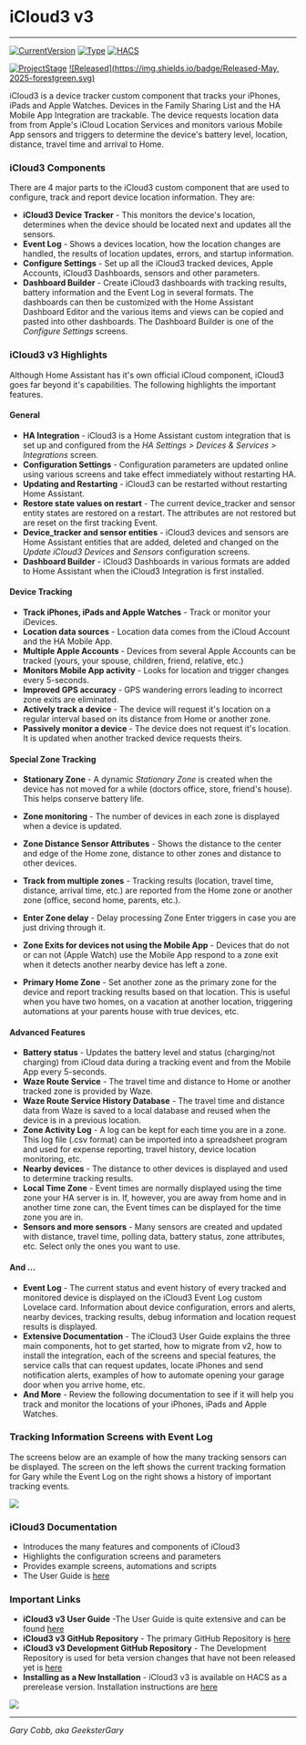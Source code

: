 # iCloud3 v3

------

[![CurrentVersion](https://img.shields.io/badge/Current_Version-v3.2-blue.svg)](https://github.com/gcobb321/icloud3_v3)  [![Type](https://img.shields.io/badge/Type-Custom_Component-orange.svg)](https://github.com/gcobb321/icloud3_v3)  [![HACS](https://img.shields.io/badge/HACS-Custom_Repository-orange.svg)](https://github.com/gcobb321/icloud3_v3)

[![ProjectStage](https://img.shields.io/badge/Project_Stage-Development_Version-forestgreen.svg)](https://github/gcobb321/icloud3_v3)  [![Released](https://img.shields.io/badge/Released-May, 2025-forestgreen.svg)](https://github.com/gcobb321/icloud3_v3)



iCloud3 is a device tracker custom component that tracks your iPhones, iPads and Apple Watches. Devices in the Family Sharing List and the HA Mobile App Integration are trackable. The device requests location data from from Apple's iCloud  Location Services and monitors various Mobile App sensors and triggers to determine the device's  battery level, location, distance, travel time and arrival to Home. 

### iCloud3 Components

There are 4 major parts to the iCloud3 custom component that are used to configure, track and report device location information. They are:

- **iCloud3 Device Tracker** - This monitors the device's location, determines when the device should be located next and updates all the sensors.
- **Event Log** - Shows a devices location, how the location changes are handled, the results of location updates, errors, and startup information.
- **Configure Settings** - Set up all the iCloud3 tracked devices, Apple Accounts, iCloud3 Dashboards, sensors and other parameters.
- **Dashboard Builder** - Create iCloud3 dashboards with tracking results, battery information and the Event Log in several formats. The dashboards can then be customized with the Home Assistant Dashboard Editor and the various items and views can be copied and pasted into other dashboards. The Dashboard Builder is one of the *Configure Settings* screens. 

### iCloud3 v3 Highlights

Although Home Assistant has it's own official iCloud component, iCloud3 goes far beyond it's capabilities. The following highlights the important features.

#### General

- **HA Integration** - iCloud3 is a Home Assistant custom integration that is set up and configured from the *HA Settings > Devices & Services > Integrations* screen.
- **Configuration Settings** - Configuration parameters are updated online using various screens and take effect immediately without restarting HA.
- **Updating and Restarting** - iCloud3 can be restarted without restarting Home Assistant.
- **Restore state values on restart** - The current device_tracker and sensor entity states are restored on a restart. The attributes are not restored but are reset on the first tracking Event. 
- **Device_tracker and sensor entities** - iCloud3 devices and sensors are Home Assistant entities that are added, deleted and changed on the  *Update iCloud3 Devices* and *Sensors* configuration screens.
- **Dashboard Builder** - iCloud3 Dashboards in various formats are added to Home Assistant when the iCloud3 Integration is first installed.

#### Device Tracking

- **Track iPhones, iPads and Apple Watches** - Track or monitor your iDevices. 
- **Location data sources** - Location data comes from the iCloud Account and the HA Mobile App.
- **Multiple Apple Accounts** - Devices from several Apple Accounts can be tracked (yours, your spouse, children, friend, relative, etc.)
- **Monitors Mobile App activity** - Looks for location and trigger changes every 5-seconds. 
- **Improved GPS accuracy** - GPS wandering errors leading to incorrect zone exits are eliminated.
- **Actively track a device** - The device will request it's location on a regular interval based on its distance from Home or another zone. 
- **Passively monitor a device** - The device does not request it's location. It is updated when another tracked device requests theirs.

#### Special Zone Tracking

- **Stationary Zone** - A dynamic *Stationary Zone* is created when the device has not moved for a while (doctors office, store, friend's house). This helps conserve battery life.
- **Zone monitoring** - The number of devices in each zone is displayed when a device is updated. 
- **Zone Distance Sensor Attributes** - Shows the distance to the center and edge of the Home zone, distance to other zones and distance to other devices. 

- **Track from multiple zones** - Tracking results (location, travel time, distance, arrival time, etc.) are reported from the Home zone or another zone (office, second home, parents, etc.). 
- **Enter Zone delay** - Delay processing Zone Enter triggers in case you are just driving through it.
- **Zone Exits for devices not using the Mobile App** - Devices that do not or can not (Apple Watch) use the Mobile App respond to a zone exit when it detects another nearby device has left a zone.
- **Primary Home Zone** - Set another zone as the primary zone for the device and report tracking results based on that location. This is useful when you have two homes, on a vacation at another location, triggering automations at your parents house with true devices, etc.

#### Advanced Features

- **Battery status** - Updates the battery level and status (charging/not charging) from iCloud data during a tracking event and from the Mobile App every 5-seconds.
- **Waze Route Service** - The travel time and distance to Home or another tracked zone is provided by Waze.
- **Waze Route Service History Database** - The travel time and distance data from Waze is saved to a local database and reused when the device is in a previous location. 
- **Zone Activity Log** - A log can be kept for each time you are in a zone. This log file (.csv format) can be imported into a spreadsheet program and used for expense reporting, travel history, device location monitoring, etc. 
- **Nearby devices** - The distance to other devices is displayed and used to determine tracking results.
- **Local Time Zone** - Event times are normally displayed using the time zone your HA server is in. If, however, you are away from home and in another time zone can, the Event times can be displayed for the time zone you are in.
- **Sensors and more sensors** - Many sensors are created and updated with distance, travel time, polling data, battery status, zone attributes, etc. Select only the ones you want to use. 

#### And ...

- **Event Log** - The current status and event history of every tracked and monitored device is displayed on the iCloud3 Event Log custom Lovelace card. Information about device configuration, errors and alerts, nearby devices, tracking results, debug information and location request results is displayed.
- **Extensive Documentation** - The iCloud3 User Guide explains the three main components, hot to get started, how to migrate from v2, how to install the integration, each of the screens and special features, the service calls that can request updates, locate iPhones and send notification alerts, examples of how to automate opening your garage door when you arrive home, etc.
- **And More** - Review the following documentation to see if it will help you track and monitor the locations of your iPhones, iPads and Apple Watches.

### Tracking Information Screens with Event Log

The screens below are an example of how the many tracking sensors can be displayed. The screen on the left shows the current tracking formation for Gary while the Event Log on the right shows a history of important tracking events.

![](https://gcobb321.github.io/icloud3_v3_docs/images/dashboard-allinfo-summary.png)

### iCloud3 Documentation

- Introduces the many features and components of iCloud3
- Highlights the configuration screens and parameters
- Provides example screens, automations and scripts
- The User Guide is [here](https://gcobb321.github.io/icloud3_v3_docs/#/)

### Important Links

- **iCloud3 v3 User Guide** -The User Guide is quite extensive and can be found [here](https://gcobb321.github.io/icloud3_v3_docs/#/)
- **iCloud3 v3 GitHub Repository** - The primary GitHub Repository is [here](https://github.com/gcobb321/icloud3)
- **iCloud3 v3 Development GitHub Repository** - The Development Repository is used for beta version changes that have not been released yet is [here](https://github.com/gcobb321_v3)
- **Installing as a New Installation** - iCloud3 v3 is available on HACS as a prerelease version.  Installation instructions are [here](https://gcobb321.github.io/icloud3_v3_docs/#/chapters/2-installing-and-configuring)



<a href="https://www.buymeacoffee.com/gcobb321" target="_blank"><img src="images/buymeacoffee-sidebar-button.png"/></a>


-----
*Gary Cobb, aka GeeksterGary*



